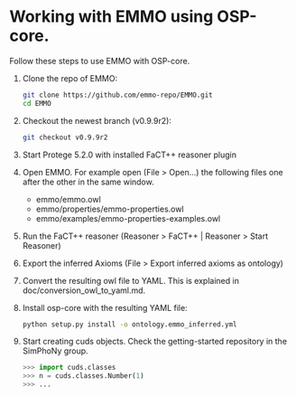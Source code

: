 # Working with EMMO using OSP-core.

Follow these steps to use EMMO with OSP-core.

1. Clone the repo of EMMO:

   ```sh
   git clone https://github.com/emmo-repo/EMMO.git
   cd EMMO
   ```

2. Checkout the newest branch (v0.9.9r2):

    ```sh
    git checkout v0.9.9r2
    ```

3. Start Protege 5.2.0 with installed FaCT++ reasoner plugin

4. Open EMMO. For example open (File > Open...) the following files one after the other in the same window.
   - emmo/emmo.owl
   - emmo/properties/emmo-properties.owl
   - emmo/examples/emmo-properties-examples.owl

5. Run the FaCT++ reasoner (Reasoner > FaCT++ | Reasoner > Start Reasoner)

6. Export the inferred Axioms (File > Export inferred axioms as ontology)

7. Convert the resulting owl file to YAML. This is explained in doc/conversion_owl_to_yaml.md.

8. Install osp-core with the resulting YAML file:

   ```sh
   python setup.py install -o ontology.emmo_inferred.yml
   ```

9. Start creating cuds objects. Check the getting-started repository in the SimPhoNy group.

   ```py
   >>> import cuds.classes
   >>> n = cuds.classes.Number(1)
   >>> ...
   ```
